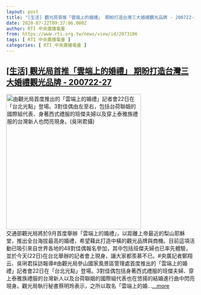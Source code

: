 ```yaml
---
layout: post
title: "[生活] 觀光局首推「雲端上的婚禮」 期盼打造台灣三大婚禮觀光品牌 - 200722-27"
date: 2020-07-22T09:37:06.000Z
author: RTI 中央廣播電臺
from: https://www.rti.org.tw/news/view/id/2073106
tags: [ RTI 中央廣播電臺 ]
categories: [ RTI 中央廣播電臺 ]
---
```

<!--1595410626000-->
[[生活] 觀光局首推「雲端上的婚禮」 期盼打造台灣三大婚禮觀光品牌 - 200722-27](https://www.rti.org.tw/news/view/id/2073106)
------

<div>
<img src="https://static.rti.org.tw/assets/thumbnails/2020/07/22/0fe2c0d57c980c259723f5a06495d317.JPG" width="360" alt="由觀光局首度推出的「雲端上的婚禮」記者會22日在「台北光點」登場。3對佳偶由左至右，包括台荷聯姻的國際組代表、身著西式禮服的班傑夫婦以及穿上泰雅族禮服的台灣新人也閃亮現身。(吳琍君攝)" title="由觀光局首度推出的「雲端上的婚禮」記者會22日在「台北光點」登場。3對佳偶由左至右，包括台荷聯姻的國際組代表、身著西式禮服的班傑夫婦以及穿上泰雅族禮服的台灣新人也閃亮現身。(吳琍君攝)"><br>交通部觀光局將於9月首度舉辦「雲端上的婚禮」，以距離上帝最近的梨山耶穌堂，推出全台海拔最高的婚禮，希望藉此打造中橫的觀光品牌與商機。目前這項活動已吸引來自世界各地的48對佳偶報名參加，其中包括班傑夫婦也已率先體驗，並於今天(22日)在台北舉辦的記者會上現身，讓大家都羨慕不已。#央廣記者鄭翔云、吳琍君採訪報導#由觀光局參山國家風景區管理處首度推出的「雲端上的婚禮」記者會22日在「台北光點」登場。3對佳偶包括身著西式禮服的班傑夫婦、穿上泰雅族禮服的台灣新人以及台荷聯姻的國際組代表也在悠揚的結婚進行曲中閃亮現身。觀光局執行秘書蔡明玲表示，之所以取名「雲端上的婚...<a target="_blank" href="https://www.rti.org.tw/news/view/id/2073106">...more</a>
</div>
